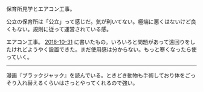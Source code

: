 保育所見学とエアコン工事。

公立の保育所は「公立」って感じだ。気が利いてない。極端に悪くはないけど良くもない。規則に従って運営されている感。

エアコン工事。 [2018-10-31][] に書いたもの。いろいろと問題があって遠回りをしたけれどようやく設置できた。まだ使用感は分からない。もっと寒くなったら使っていく。

-----

漫画『ブラックジャック』を読んでいる。ときどき動物も手術しており体をごっそり入れ替えるくらいはさっとやってくれるので強い。

[2018-10-31]: https://blog.bouzuya.net/2018/10/31/
